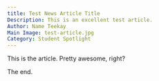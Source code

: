 ```yaml
---
title: Test News Article Title
Description: This is an excellent test article.
Author: Name Teekay
Main Image: test-article.jpg
Category: Student Spotlight
---
```


This is the article. Pretty awesome, right?

The end.
